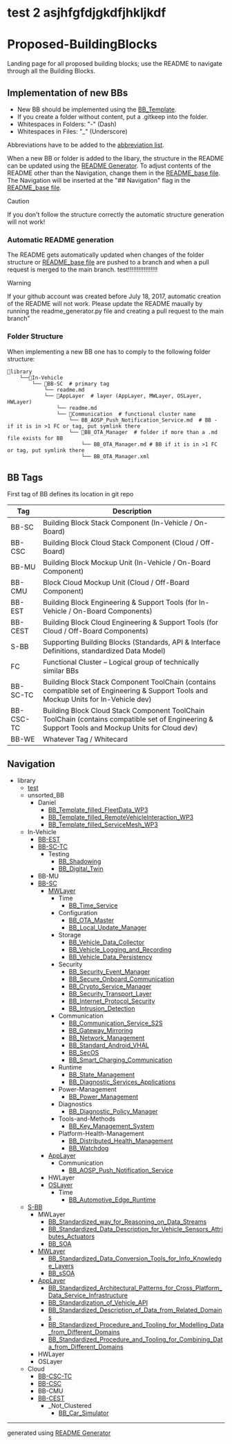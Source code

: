# test 2 asjhfgfdjgkdfjhkljkdf


# Proposed-BuildingBlocks

Landing page for all proposed building blocks; use the README to navigate through all the Building Blocks.

## Implementation of new BBs

- New BB should be implemented using the [BB_Template](/utils/BB_Template.md).  
- If you create a folder without content, put a .gitkeep into the folder.  
- Whitespaces in Folders: "-" (Dash)  
- Whitespaces in Files: "_" (Underscore)  

Abbreviations have to be added to the [abbreviation list](/utils/Abbreviations.md).

When a new BB or folder is added to the libary, the structure in the README can be updated using 
the [README Generator](/scripts/readme_generator.py). To adjust contents of the README other than 
the Navigation, change them in the [README_base file](/utils/README_base.md). The Navigation will 
be inserted at the "## Navigation" flag in the [README_base file](/utils/README_base.md).

> [!CAUTION]
> If you don't follow the structure correctly the automatic structure generation will not work!

### Automatic README generation

The README gets automatically updated when changes of the folder structure or [README_base file](/utils/README_base.md) are pushed to a branch and when a pull request is merged to the main branch. test!!!!!!!!!!!!!!!!!

> [!Warning]
>If your github account was created before July 18, 2017, automatic creation of the README will not work. Please update the README maually by running the readme_generator.py file and creating a pull request to the main branch"

### Folder Structure

When implementing a new BB one has to comply to the following folder structure:

```
📁library
    └──📁In-Vehicle
        └── 📁BB-SC  # primary tag
            └── readme.md  
            └── 📁AppLayer  # layer (AppLayer, MWLayer, OSLayer, HWLayer)
                └── readme.md  
                └── 📁Communication  # functional cluster name
                    └── BB_AOSP_Push_Notification_Service.md  # BB - if it is in >1 FC or tag, put symlink there
                    └── 📁BB_OTA_Manager  # folder if more than a .md file exists for BB
                        └── BB_OTA_Manager.md # BB if it is in >1 FC or tag, put symlink there
                        └── BB_OTA_Manager.xml 

```

## BB Tags

First tag of BB defines its location in git repo

|Tag|Description|
|----|----|
|BB-SC|Building Block Stack Component (In-Vehicle / On-Board)|
|BB-CSC|Building Block Cloud Stack Component (Cloud / Off-Board)|
|BB-MU|Building Block Mockup Unit (In-Vehicle / On-Board Component)|
|BB-CMU|Block Cloud Mockup Unit (Cloud / Off-Board Component)|
|BB-EST|Building Block Engineering & Support Tools (for In-Vehicle / On-Board Components)|
|BB-CEST|Building Block Cloud Engineering & Support Tools (for Cloud / Off-Board Components)|
|S-BB|Supporting Building Blocks (Standards, API & Interface Definitions, standardized Data Model)|
|FC|Functional Cluster – Logical group of technically similar BBs|
|BB-SC-TC|Building Block Stack Component ToolChain (contains compatible set of Engineering & Support Tools and Mockup Units for In-Vehicle dev)|
|BB-CSC-TC|Building Block Cloud Stack Component ToolChain ToolChain (contains compatible set of Engineering & Support Tools and Mockup Units for Cloud dev)|
|BB-WE|Whatever Tag / Whitecard|

## Navigation
- library
    - [test](/library/test/test.md)
    - unsorted_BB
        - Daniel
            - [BB_Template_filled_FleetData_WP3](/library/unsorted_BB/Daniel/BB_Template_filled_FleetData_WP3.md)
            - [BB_Template_filled_RemoteVehicleInteraction_WP3](/library/unsorted_BB/Daniel/BB_Template_filled_RemoteVehicleInteraction_WP3.md)
            - [BB_Template_filled_ServiceMesh_WP3](/library/unsorted_BB/Daniel/BB_Template_filled_ServiceMesh_WP3.md)
    - In-Vehicle
        - [BB-EST](/library/In-Vehicle/BB-EST/BB-EST.md)
        - [BB-SC-TC](/library/In-Vehicle/BB-SC-TC/BB-SC-TC.md)
            - Testing
                - [BB_Shadowing](/library/In-Vehicle/BB-SC-TC/Testing/BB_Shadowing.md)
                - [BB_Digital_Twin](/library/In-Vehicle/BB-SC-TC/Testing/BB_Digital_Twin.md)
        - BB-MU
        - [BB-SC](/library/In-Vehicle/BB-SC/BB-SC.md)
            - [MWLayer](/library/In-Vehicle/BB-SC/MWLayer/MWLayer.md)
                - Time
                    - [BB_Time_Service](/library/In-Vehicle/BB-SC/MWLayer/Time/BB_Time_Service.md)
                - Configuration
                    - [BB_OTA_Master](/library/In-Vehicle/BB-SC/MWLayer/Configuration/BB_OTA_Master.md)
                    - [BB_Local_Update_Manager](/library/In-Vehicle/BB-SC/MWLayer/Configuration/BB_Local_Update_Manager.md)
                - Storage
                    - [BB_Vehicle_Data_Collector](/library/In-Vehicle/BB-SC/MWLayer/Storage/BB_Vehicle_Data_Collector.md)
                    - [BB_Vehicle_Logging_and_Recording](/library/In-Vehicle/BB-SC/MWLayer/Storage/BB_Vehicle_Logging_and_Recording.md)
                    - [BB_Vehicle_Data_Persistency](/library/In-Vehicle/BB-SC/MWLayer/Storage/BB_Vehicle_Data_Persistency.md)
                - Security
                    - [BB_Security_Event_Manager](/library/In-Vehicle/BB-SC/MWLayer/Security/BB_Security_Event_Manager.md)
                    - [BB_Secure_Onboard_Communication](/library/In-Vehicle/BB-SC/MWLayer/Security/BB_Secure_Onboard_Communication.md)
                    - [BB_Crypto_Service_Manager](/library/In-Vehicle/BB-SC/MWLayer/Security/BB_Crypto_Service_Manager.md)
                    - [BB_Security_Transport_Layer](/library/In-Vehicle/BB-SC/MWLayer/Security/BB_Security_Transport_Layer.md)
                    - [BB_Internet_Protocol_Security](/library/In-Vehicle/BB-SC/MWLayer/Security/BB_Internet_Protocol_Security.md)
                    - [BB_Intrusion_Detection](/library/In-Vehicle/BB-SC/MWLayer/Security/BB_Intrusion_Detection.md)
                - Communication
                    - [BB_Communication_Service_S2S](/library/In-Vehicle/BB-SC/MWLayer/Communication/BB_Communication_Service_S2S.md)
                    - [BB_Gateway_Mirroring](/library/In-Vehicle/BB-SC/MWLayer/Communication/BB_Gateway_Mirroring.md)
                    - [BB_Network_Management](/library/In-Vehicle/BB-SC/MWLayer/Communication/BB_Network_Management.md)
                    - [BB_Standard_Android_VHAL](/library/In-Vehicle/BB-SC/MWLayer/Communication/BB_Standard_Android_VHAL.md)
                    - [BB_SecOS](/library/In-Vehicle/BB-SC/MWLayer/Communication/BB_SecOS.md)
                    - [BB_Smart_Charging_Communication](/library/In-Vehicle/BB-SC/MWLayer/Communication/BB_Smart_Charging_Communication.md)
                - Runtime
                    - [BB_State_Management](/library/In-Vehicle/BB-SC/MWLayer/Runtime/BB_State_Management.md)
                    - [BB_Diagnostic_Services_Applications](/library/In-Vehicle/BB-SC/MWLayer/Runtime/BB_Diagnostic_Services_Applications.md)
                - Power-Management
                    - [BB_Power_Management](/library/In-Vehicle/BB-SC/MWLayer/Power-Management/BB_Power_Management.md)
                - Diagnostics
                    - [BB_Diagnostic_Policy_Manager](/library/In-Vehicle/BB-SC/MWLayer/Diagnostics/BB_Diagnostic_Policy_Manager.md)
                - Tools-and-Methods
                    - [BB_Key_Management_System](/library/In-Vehicle/BB-SC/MWLayer/Tools-and-Methods/BB_Key_Management_System.md)
                - Platform-Health-Management
                    - [BB_Distributed_Health_Management](/library/In-Vehicle/BB-SC/MWLayer/Platform-Health-Management/BB_Distributed_Health_Management.md)
                    - [BB_Watchdog](/library/In-Vehicle/BB-SC/MWLayer/Platform-Health-Management/BB_Watchdog.md)
            - [AppLayer](/library/In-Vehicle/BB-SC/AppLayer/AppLayer.md)
                - Communication
                    - [BB_AOSP_Push_Notification_Service](/library/In-Vehicle/BB-SC/AppLayer/Communication/BB_AOSP_Push_Notification_Service.md)
            - HWLayer
            - [OSLayer](/library/In-Vehicle/BB-SC/OSLayer/OSLayer.md)
                - Time
                    - [BB_Automotive_Edge_Runtime](/library/In-Vehicle/BB-SC/OSLayer/Time/BB_Automotive_Edge_Runtime.md)
    - [S-BB](/library/S-BB/S-BB.md)
        - MWLayer
            - [BB_Standardized_way_for_Reasoning_on_Data_Streams](/library/S-BB/MWLayer/BB_Standardized_way_for_Reasoning_on_Data_Streams.md)
            - [BB_Standardized_Data_Description_for_Vehicle_Sensors_Attributes_Actuators](/library/S-BB/MWLayer/BB_Standardized_Data_Description_for_Vehicle_Sensors_Attributes_Actuators.md)
            - [BB_SOA](/library/S-BB/MWLayer/BB_SOA.md)
        - [MWLayer](/library/S-BB/MWLayer/MWLayer.md)
            - [BB_Standardized_Data_Conversion_Tools_for_Info_Knowledge_Layers](/library/S-BB/MWLayer/BB_Standardized_Data_Conversion_Tools_for_Info_Knowledge_Layers.md)
            - [BB_sSOA](/library/S-BB/MWLayer/BB_sSOA.md)
        - [AppLayer](/library/S-BB/AppLayer/AppLayer.md)
            - [BB_Standardized_Architectural_Patterns_for_Cross_Platform_Data_Service_Infrastructure](/library/S-BB/AppLayer/BB_Standardized_Architectural_Patterns_for_Cross_Platform_Data_Service_Infrastructure.md)
            - [BB_Standardization_of_Vehicle_API](/library/S-BB/AppLayer/BB_Standardization_of_Vehicle_API.md)
            - [BB_Standardized_Description_of_Data_from_Related_Domains](/library/S-BB/AppLayer/BB_Standardized_Description_of_Data_from_Related_Domains.md)
            - [BB_Standardized_Procedure_and_Tooling_for_Modelling_Data_from_Different_Domains](/library/S-BB/AppLayer/BB_Standardized_Procedure_and_Tooling_for_Modelling_Data_from_Different_Domains.md)
            - [BB_Standardized_Procedure_and_Tooling_for_Combining_Data_from_Different_Domains](/library/S-BB/AppLayer/BB_Standardized_Procedure_and_Tooling_for_Combining_Data_from_Different_Domains.md)
        - HWLayer
        - OSLayer
    - Cloud
        - [BB-CSC-TC](/library/Cloud/BB-CSC-TC/BB-CSC-TC.md)
        - [BB-CSC](/library/Cloud/BB-CSC/BB-CSC.md)
        - BB-CMU
        - [BB-CEST](/library/Cloud/BB-CEST/BB-CEST.md)
            - _Not_Clustered
                - [BB_Car_Simulator](/library/Cloud/BB-CEST/_Not_Clustered/BB_Car_Simulator.md)
***
generated using [README Generator](/scripts/readme_generator.py)